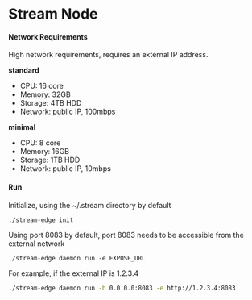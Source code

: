 # Stream Node

#### Network Requirements

High network requirements, requires an external IP address.

**standard**

* CPU: 16 core
* Memory: 32GB
* Storage: 4TB HDD
* Network: public IP, 100mbps

**minimal**

* CPU: 8 core
* Memory: 16GB
* Storage: 1TB HDD
* Network: public IP, 10mbps

#### Run

Initialize, using the \~/.stream directory by default

```shell
./stream-edge init
```

Using port 8083 by default, port 8083 needs to be accessible from the external network

```shell
./stream-edge daemon run -e EXPOSE_URL
```

For example, if the external IP is 1.2.3.4

```bash
./stream-edge daemon run -b 0.0.0.0:8083 -e http://1.2.3.4:8083
```
